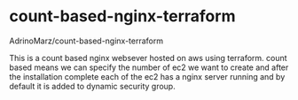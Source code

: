 # count-based-nginx-terraform
AdrinoMarz/count-based-nginx-terraform

This is a count based nginx websever hosted on aws using terraform. count based means we can specify the number of ec2 we want to create and after the installation complete each of the ec2 has a nginx server running and by default it is added to dynamic security group.